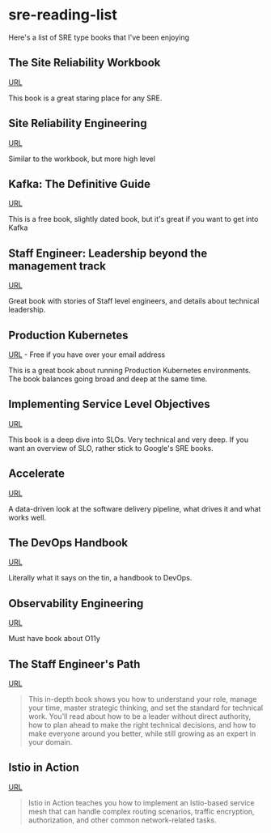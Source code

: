 # sre-reading-list

Here's a list of SRE type books that I've been enjoying

## The Site Reliability Workbook

[URL](https://sre.google/workbook/table-of-contents/)

This book is a great staring place for any SRE.

## Site Reliability Engineering

[URL](https://sre.google/sre-book/table-of-contents/)

Similar to the workbook, but more high level

## Kafka: The Definitive Guide

[URL](https://www.confluent.io/resources/kafka-the-definitive-guide/)

This is a free book, slightly dated book, but it's great if you want to get into Kafka

## Staff Engineer: Leadership beyond the management track

[URL](https://staffeng.com/book)

Great book with stories of Staff level engineers, and details about technical leadership.

## Production Kubernetes

[URL](https://tanzu.vmware.com/content/ebooks/production-kubernetes) - Free if you have over your email address

This is a great book about running Production Kubernetes environments. The book balances going broad and deep at the same time. 

## Implementing Service Level Objectives

[URL](https://www.alex-hidalgo.com/the-slo-book)

This book is a deep dive into SLOs. Very technical and very deep. If you want an overview of SLO, rather stick to Google's SRE books.

## Accelerate

[URL](https://itrevolution.com/book/accelerate/)

A data-driven look at the software delivery pipeline, what drives it and what works well.

## The DevOps Handbook

[URL](https://itrevolution.com/the-devops-handbook/)

Literally what it says on the tin, a handbook to DevOps.

## Observability Engineering

[URL](https://info.honeycomb.io/observability-engineering-oreilly-book-2022)

Must have book about O11y

## The Staff Engineer's Path

[URL](https://www.oreilly.com/library/view/the-staff-engineers/9781098118723/)

> This in-depth book shows you how to understand your role, manage your time, master strategic thinking, and set the standard for technical work. You'll read about how to be a leader without direct authority, how to plan ahead to make the right technical decisions, and how to make everyone around you better, while still growing as an expert in your domain.

## Istio in Action

[URL](https://www.manning.com/books/istio-in-action)

> Istio in Action teaches you how to implement an Istio-based service mesh that can handle complex routing scenarios, traffic encryption, authorization, and other common network-related tasks. 

